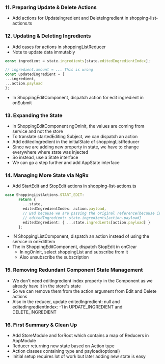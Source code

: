 ### 11. Preparing Update & Delete Actions

* Add actions for UpdateIngredient and DeleteIngredient in shopping-list-actions.ts

### 12. Updating & Deleting Ingredients

* Add cases for actions in shoppingListReducer
* Note to update data immutably
```ts
const ingredient = state.ingredients[state.editedIngredientIndex];

// ingredient.amount = ... This is wrong
const updatedIngredient = {
...ingredient,
...action.payload
};

```
* In ShoppingEditComponent, dispatch action for edit ingredient in onSubmit

### 13. Expanding the State

* In ShoppingEditComponent ngOnInit, the values are coming from service and not the store
* To translate startedEditing Subject, we can dispatch an action
* Add editedIngredient in the initialState of shoppingListReducer
* Since we are adding new property in state, we have to change everywhere where state was injected
* So instead, use a State interface
* We can go a step further and add AppState interface

### 14. Managing More State via NgRx

* Add StartEdit and StopEdit actions in shopping-list-actions.ts
```ts
case ShoppingListActions.START_EDIT:
      return {
        ...state,
        editedIngredientIndex: action.payload,
        // Bad because we are passing the original reference(because ingredient is an object) and if it is changed in the Component, it is directly changed in the store
        // editedIngredient: state.ingredients[action.payload]
        editedIngredient: { ...state.ingredients[action.payload] }
      };
```
* IN ShoppingListComponent, dispatch an action instead of using the service in onEditItem
* The in ShoppingEditComponent, dispatch  StopEdit in onClear
  * In ngOnInit, select shoppingList and subscribe from it
  * Also unsubscribe the subscription

### 15. Removing Redundant Component State Management

* We don't need editIngredient index property in the Component as we already have it in the store's state
* So we can remove them from the action argument from Edit and Delete actions
* Also in the reducer, update editedIngredient: null and editedIngredientIndex: -1 in UPDATE_INGREDIENT and DELETE_INGREDIENT
### 16. First Summary & Clean Up

* Add StoreModule and forRoot which contains a map of Reducers in AppModule
* Reducer returning new state based on Action type
* Action classes containing type and payload(optional)
* Initial setup requires lot of work but later adding new state is easy